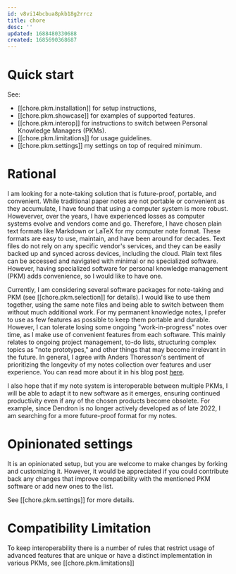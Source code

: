 ```yaml
---
id: v8vi14bcbua8pkb18g2rrcz
title: chore
desc: ''
updated: 1688480330688
created: 1685690368687
---
```


# Quick start

See:
- [[chore.pkm.installation]] for setup instructions,
- [[chore.pkm.showcase]] for examples of supported features.
- [[chore.pkm.interop]] for instructions to switch between Personal
  Knowledge Managers (PKMs).
- [[chore.pkm.limitations]] for usage guidelines.
- [[chore.pkm.settings]] my settings on top of required minimum.

# Rational
  
I am looking for a note-taking solution that is future-proof,
portable, and convenient. While traditional paper notes are not
portable or convenient as they accumulate, I have found that using a
computer system is more robust. Howeverver, over the years, I have
experienced losses as computer systems evolve and vendors come and go.
Therefore, I have chosen plain text formats like Markdown or LaTeX for
my computer note format. These formats are easy to use, maintain, and
have been around for decades. Text files do not rely on any specific
vendor's services, and they can be easily backed up and synced across
devices, including the cloud. Plain text files can be accessed and
navigated with minimal or no specialized software. However, having
specialized software for personal knowledge management (PKM) adds
convenience, so I would like to have one. 
 

Currently, I am considering several software packages for note-taking
and PKM (see [[chore.pkm.selection]] for details). I would like to use
them together, using the same note files and being able to switch
between them without much additional work. For my permanent knowledge
notes, I prefer to use as few features as possible to keep them
portable and durable. However, I can tolerate losing some ongoing
"work-in-progress" notes over time, as I make use of convenient
features from each software. This mainly relates to ongoing project
management, to-do lists, structuring complex topics as "note
prototypes," and other things that may become irrelevant in the
future. In general, I agree with Anders Thoresson's sentiment of
prioritizing the longevity of my notes collection over features and
user experience. You can read more about it in his blog post
[here](https://myttl.blog/what-is-the-exit-plan-for-your-notes-2/).

I also hope that if my note system is interoperable between multiple
PKMs, I will be able to adapt it to new software as it emerges,
ensuring continued productivity even if any of the chosen products
become obsolete. For example, since Dendron is no longer actively
developed as of late 2022, I am searching for a more future-proof
format for my notes.

# Opinionated settings
  
It is an opinionated setup, but you are welcome to make
changes by forking and customizing it. However, it would be
appreciated if you could contribute back any changes that improve
compatibility with the mentioned PKM software or add new ones to the
list.

See [[chore.pkm.settings]] for more details.

# Compatibility Limitation

To keep interoperability there is a number of rules that restrict
usage of advanced features that are unique or have a distinct
implementation in various PKMs, see [[chore.pkm.limitations]]


